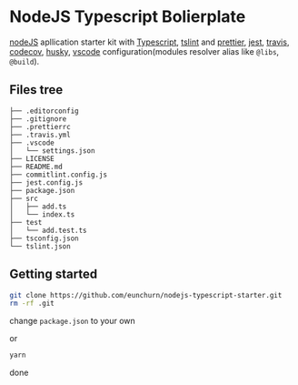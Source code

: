# NodeJS Typescript Bolierplate

[nodeJS](https://nodejs.org) apllication starter kit with [Typescript](https://www.typescriptlang.org/), [tslint](https://palantir.github.io/tslint/) and [prettier](https://prettier.io/), [jest](https://jestjs.io/), [travis](https://travis-ci.org/), [codecov](https://codecov.io), [husky](https://github.com/typicode/husky), [vscode](https://code.visualstudio.com/) configuration(modules resolver alias like `@libs`, `@build`).

## Files tree

```git
├── .editorconfig
├── .gitignore
├── .prettierrc
├── .travis.yml
├── .vscode
│   └── settings.json
├── LICENSE
├── README.md
├── commitlint.config.js
├── jest.config.js
├── package.json
├── src
│   ├── add.ts
│   └── index.ts
├── test
│   └── add.test.ts
├── tsconfig.json
└── tslint.json
```

## Getting started

```bash
git clone https://github.com/eunchurn/nodejs-typescript-starter.git
rm -rf .git
```

change `package.json` to your own

or

```bash
yarn
```

done
